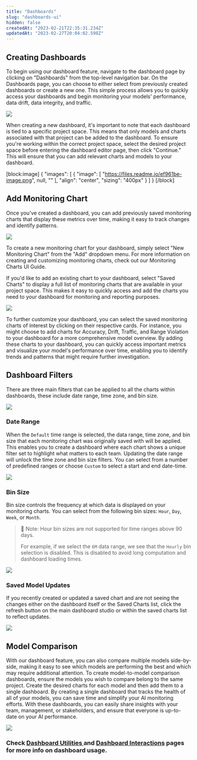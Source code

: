```yaml
---
title: "Dashboards"
slug: "dashboards-ui"
hidden: false
createdAt: "2023-02-21T22:35:31.234Z"
updatedAt: "2023-02-27T20:04:02.598Z"
---
```

## Creating Dashboards

To begin using our dashboard feature, navigate to the dashboard page by clicking on "Dashboards" from the top-level navigation bar. On the Dashboards page, you can choose to either select from previously created dashboards or create a new one. This simple process allows you to quickly access your dashboards and begin monitoring your models' performance, data drift, data integrity, and traffic.

![](https://files.readme.io/570614f-image.png)

When creating a new dashboard, it's important to note that each dashboard is tied to a specific project space. This means that only models and charts associated with that project can be added to the dashboard. To ensure you're working within the correct project space, select the desired project space before entering the dashboard editor page, then click "Continue." This will ensure that you can add relevant charts and models to your dashboard.

[block:image]
{
  "images": [
    {
      "image": [
        "https://files.readme.io/ef961be-image.png",
        null,
        ""
      ],
      "align": "center",
      "sizing": "400px"
    }
  ]
}
[/block]



## Add Monitoring Chart

Once you’ve created a dashboard, you can add previously saved monitoring charts that display these metrics over time, making it easy to track changes and identify patterns.

![](https://files.readme.io/b862277-image.png)

To create a new monitoring chart for your dashboard, simply select "New Monitoring Chart" from the "Add" dropdown menu. For more information on creating and customizing monitoring charts, check out our Monitoring Charts UI Guide.

If you'd like to add an existing chart to your dashboard, select "Saved Charts" to display a full list of monitoring charts that are available in your project space. This makes it easy to quickly access and add the charts you need to your dashboard for monitoring and reporting purposes.

![](https://files.readme.io/2c3857c-image.png)

To further customize your dashboard, you can select the saved monitoring charts of interest by clicking on their respective cards. For instance, you might choose to add charts for Accuracy, Drift, Traffic, and Range Violation to your dashboard for a more comprehensive model overview. By adding these charts to your dashboard, you can quickly access important metrics and visualize your model's performance over time, enabling you to identify trends and patterns that might require further investigation.

## Dashboard Filters

There are three main filters that can be applied to all the charts within dashboards, these include date range, time zone, and bin size. 

![](https://files.readme.io/0795752-image.png)

### Date Range

When the `Default` time range is selected, the data range, time zone, and bin size that each monitoring chart was originally saved with will be applied. This enables you to create a dashboard where each chart shows a unique filter set to highlight what matters to each team. Updating the date range will unlock the time zone and bin size filters. You can select from a number of predefined ranges or choose `Custom` to select a start and end date-time.

![](https://files.readme.io/960262c-image.png)

### Bin Size

Bin size controls the frequency at which data is displayed on your monitoring charts. You can select from the following bin sizes: `Hour`, `Day`, `Week`, or `Month`. 

> 📘 Note: Hour bin sizes are not supported for time ranges above 90 days.
> 
> For example, if we select the `6M` data range, we see that the `Hourly` bin selection is disabled. This is disabled to avoid long computation and dashboard loading times.

![](https://files.readme.io/93f7576-image.png)

### Saved Model Updates

If you recently created or updated a saved chart and are not seeing the changes either on the dashboard itself or the Saved Charts list, click the refresh button on the main dashboard studio or within the saved charts list to reflect updates.

![](https://files.readme.io/706c198-image.png)

## Model Comparison

With our dashboard feature, you can also compare multiple models side-by-side, making it easy to see which models are performing the best and which may require additional attention. To create model-to-model comparison dashboards, ensure the models you wish to compare belong to the same project. Create the desired charts for each model and then add them to a single dashboard. By creating a single dashboard that tracks the health of all of your models, you can save time and simplify your AI monitoring efforts. With these dashboards, you can easily share insights with your team, management, or stakeholders, and ensure that everyone is up-to-date on your AI performance.

![](https://files.readme.io/33b97ae-image.png)

### Check [Dashboard Utilities ](doc:dashboard-utilities)and [Dashboard Interactions](doc:dashboard-interactions) pages for more info on dashboard usage.